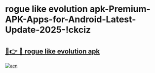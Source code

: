 # rogue like evolution apk-Premium-APK-Apps-for-Android-Latest-Update-2025-!ckciz

# <h2><a href="https://googleone.com">🔗👉 🔴 rogue like evolution apk</a></h2>

[![acn](https://github.com/user-attachments/assets/0f9c940e-d8b0-45ae-aac7-cd30a18b3e1c)](https://googleone.com)

